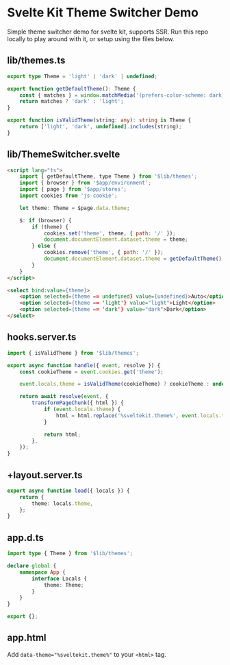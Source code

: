 # Svelte Kit Theme Switcher Demo

Simple theme switcher demo for svelte kit, supports SSR. Run this repo locally to play around with it, or setup using the files below.

## lib/themes.ts

```ts
export type Theme = 'light' | 'dark' | undefined;

export function getDefaultTheme(): Theme {
	const { matches } = window.matchMedia('(prefers-color-scheme: dark)');
	return matches ? 'dark' : 'light';
}

export function isValidTheme(string: any): string is Theme {
	return ['light', 'dark', undefined].includes(string);
}
```

## lib/ThemeSwitcher.svelte

```html
<script lang="ts">
	import { getDefaultTheme, type Theme } from '$lib/themes';
	import { browser } from '$app/environment';
	import { page } from '$app/stores';
	import cookies from 'js-cookie';

	let theme: Theme = $page.data.theme;

	$: if (browser) {
		if (theme) {
			cookies.set('theme', theme, { path: '/' });
			document.documentElement.dataset.theme = theme;
		} else {
			cookies.remove('theme', { path: '/' });
			document.documentElement.dataset.theme = getDefaultTheme();
		}
	}
</script>

<select bind:value={theme}>
	<option selected={theme == undefined} value={undefined}>Auto</option>
	<option selected={theme == 'light'} value="light">Light</option>
	<option selected={theme == 'dark'} value="dark">Dark</option>
</select>
```

## hooks.server.ts

```ts
import { isValidTheme } from '$lib/themes';

export async function handle({ event, resolve }) {
	const cookieTheme = event.cookies.get('theme');

	event.locals.theme = isValidTheme(cookieTheme) ? cookieTheme : undefined;

	return await resolve(event, {
		transformPageChunk({ html }) {
			if (event.locals.theme) {
				html = html.replace('%sveltekit.theme%', event.locals.theme);
			}

			return html;
		},
	});
}
```

## +layout.server.ts

```ts
export async function load({ locals }) {
	return {
		theme: locals.theme,
	};
}
```

## app.d.ts

```ts
import type { Theme } from '$lib/themes';

declare global {
	namespace App {
		interface Locals {
			theme: Theme;
		}
	}
}

export {};
```

## app.html

Add `data-theme="%sveltekit.theme%"` to your `<html>` tag.
